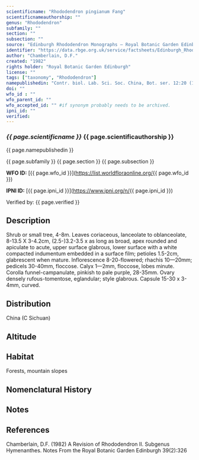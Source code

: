 ```yaml
---
scientificname: "Rhododendron pingianum Fang"
scientificnameauthorship: ""
genus: "Rhododendron"
subfamily: ""
section: ""
subsection: ""
source: "Edinburgh Rhododendron Monographs – Royal Botanic Garden Edinburgh"
identifier: "https://data.rbge.org.uk/service/factsheets/Edinburgh_Rhododendron_Monographs.xhtml"
author: "Chamberlain, D.F."
created: "1982"
rights holder: "Royal Botanic Garden Edinburgh"
license: ""
tags: ["taxonomy", "Rhododendron"]
namepublishedin: "Contr. biol. Lab. Sci. Soc. China, Bot. ser. 12:20 (1939)."
doi: ""
wfo_id : ""
wfo_parent_id: ""
wfo_accepted_id: "" #if synonym probably needs to be archived.                      
ipni_id: ""
verified:
---
```

### _{{ page.scientificname }}_ {{ page.scientificauthorship }}
 {{ page.namepublishedin }}

{{ page.subfamily }} {{ page.section }} {{ page.subsection }}

**WFO ID:** [{{ page.wfo_id }}](https://list.worldfloraonline.org/{{ page.wfo_id }})

**IPNI ID:** [{{ page.ipni_id }}](https://www.ipni.org/n/{{ page.ipni_id }})

Verified by: {{ page.verified }}



## Description
Shrub or small tree, 4-8m. Leaves coriaceous, lanceolate to oblanceolate, 8-13.5 X 3-4.2cm, (2.5-)3.2-3.5 x as long as broad, apex rounded and apiculate to acute, upper surface glabrous, lower surface with a white compacted indumentum embedded in a surface film; petioles 1.5-2cm, glabrescent when mature. Inflorescence 8-20-flowered; rhachis 10—20mm; pedicels 30-40mm, floccose. Calyx 1—2mm, floccose, lobes minute. Corolla funnel-campanulate, pinkish to pale purple, 28-35mm. Ovary densely rufous-tomentose, eglandular; style glabrous. Capsule 15-30 x 3-4mm, curved.

## Distribution
China (C Sichuan)

## Altitude


## Habitat
Forests, mountain slopes

## Nomenclatural History

                       
## Notes


## References

Chamberlain, D.F. (1982) A Revision of Rhododendron II. Subgenus Hymenanthes. Notes From the Royal Botanic Garden Edinburgh 39(2):326
